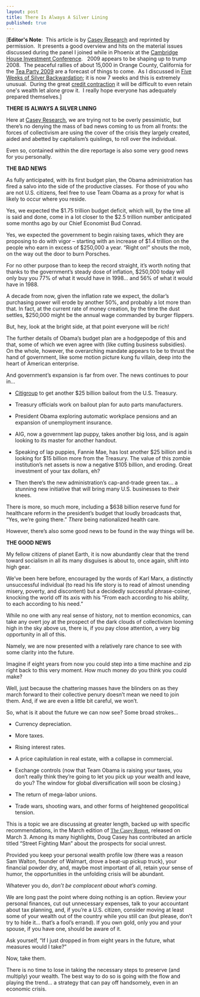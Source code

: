 ```yaml
---
layout: post
title: There Is Always A Silver Lining
published: true
---
```

<p>[<strong>Editor's Note</strong>:  This article is by <a href="http://www.caseyresearch.com/crpmkt/crpSolo.php?id=126&amp;ppref=RTG126ED0309A" target="_blank">Casey Research</a> and reprinted by permission.  It presents a good overview and hits on the material issues discussed during the panel I joined while in Phoenix at the <a href="http://www.cambridgehouse.ca" target="_blank">Cambridge House Investment Conference</a>.   2009 appears to be shaping up to trump 2008.  The peaceful rallies of about 15,000 in Orange County, California for the <a href="http://www.youtube.com/watch?v=E9eKNQhKJQM" target="_blank">Tea Party 2009</a> are a forecast of things to come.  As I discussed in <a href="http://www.runtogold.com/2009/02/five-weeks-of-silver-backwardation/" target="_blank">Five Weeks of Silver Backwardation</a>; it is now 7 weeks and this is extremely unusual.  During the great <a href="http://www.creditcontraction.com" target="_blank">credit contraction</a> it will be difficult to even retain one's wealth let alone grow it.  I really hope everyone has adequately prepared themselves.]</p>
<p><strong>THERE IS ALWAYS A SILVER LINING</strong></p>
<p class="western">Here at <a href="http://www.caseyresearch.com/crpmkt/crpSolo.php?id=126&amp;ppref=RTG126ED0309A" target="_blank">Casey Research</a>, we are trying not to be overly pessimistic, but there’s no denying the mass of bad news coming to us from all fronts: the forces of collectivism are using the cover of the crisis they largely created, aided and abetted by capitalism’s quislings, to roll over the individual.</p>
<p class="western">Even so, contained within the dire reportage is also some very good news for you personally.</p>
<p class="western"><strong>THE BAD NEWS</strong></p>
<p class="western"><strong><span style="font-weight: normal;">As fully anticipated, with its first budget plan, the Obama administration has fired a salvo into the side of the productive classes.  For those of you who are not U.S. citizens, feel free to use Team Obama as a proxy for what is likely to occur where you reside.</span></strong></p>
<p class="western"><strong><span style="font-weight: normal;">Yes, we expected the $1.75 trillion budget deficit, which will, by the time all is said and done, come in a lot closer to the $2.5 trillion number anticipated some months ago by our Chief Economist Bud Conrad. </span></strong></p>
<p class="western"><strong><span style="font-weight: normal;">Yes, we expected the government to begin raising taxes, which they are proposing to do with vigor – starting with an increase of $1.4 trillion on the people who earn in excess of $250,000 a year. “Right on!” shouts the mob, on the way out the door to burn Porsches. </span></strong></p>
<p class="western"><strong><span style="font-weight: normal;">For no other purpose than to keep the record straight, it’s worth noting that thanks to the government’s steady dose of inflation, $250,000 today will only buy you 77% of what it would have in 1998… and 56% of what it would have in 1988. </span></strong></p>
<p class="western"><strong><span style="font-weight: normal;">A decade from now, given the inflation rate we expect, the dollar’s purchasing power will erode by another 50%, and probably a lot more than that. In fact, at the current rate of money creation, by the time the dust settles, $250,000 might be the annual wage commanded by burger flippers.</span></strong></p>
<p class="western"><strong><span style="font-weight: normal;">But, hey, look at the bright side, at that point everyone will be rich!</span></strong></p>
<p class="western"><strong><span style="font-weight: normal;">The further details of Obama’s budget plan are a hodgepodge of this and that, some of which we even agree with (like cutting business subsidies). On the whole, however, the overarching mandate appears to be to thrust the hand of government, like some motion picture kung fu villain, deep into the heart of American enterprise.</span></strong></p>
<p class="western"><strong><span style="font-weight: normal;">And government’s expansion is far from over. The news continues to pour in…</span></strong></p>
<ul>
<li>
<p class="western"><a href="http://www.runtogold.com/2009/03/sub-single-digit-midgets/" target="_blank">Citigroup</a> to get another $25 billion bailout from the U.S. Treasury.</p>
</li>
<li>
<p class="western">Treasury officials work on bailout plan for auto parts manufacturers.</p>
</li>
<li>
<p class="western">President Obama exploring automatic workplace pensions and an expansion of unemployment insurance.</p>
</li>
<li>
<p class="western">AIG, now a government lap puppy, takes another big loss, and is again looking to its master for another handout.</p>
</li>
<li>
<p class="western">Speaking of lap puppies, Fannie Mae, has lost another $25 billion and is looking for $15 billion more from the Treasury. The value of this zombie institution’s net assets is now a negative $105 billion, and eroding. Great investment of your tax dollars, eh?</p>
</li>
<li>
<p class="western">Then there’s the new administration’s cap-and-trade green tax… a stunning new initiative that will bring many U.S. businesses to their knees.</p>
</li>
</ul>
<p class="western">There is more, so much more, including a $638 billion reserve fund for healthcare reform in the president’s budget that loudly broadcasts that, “Yes, we’re going there.” <em>There</em> being nationalized health care.</p>
<p class="western">However, there’s also some good news to be found in the way things will be.</p>
<p class="western"><strong>THE GOOD NEWS</strong></p>
<p class="western"><strong><span style="font-weight: normal;">My fellow citizens of planet Earth, it is now abundantly clear that the trend toward socialism in all its many disguises is about to, once again, shift into high gear. </span></strong></p>
<p class="western"><strong><span style="font-weight: normal;">We’ve been here before, encouraged by the words of Karl Marx, a distinctly unsuccessful individual (to read his life story is to read of almost unending misery, poverty, and discontent) but a decidedly successful phrase-coiner, knocking the world off its axis with his “From each according to his ability, to each according to his need.”</span></strong></p>
<p class="western"><strong><span style="font-weight: normal;">While no one with any real sense of history, not to mention economics, can take any overt joy at the prospect of the dark clouds of collectivism looming high in the sky above us, there is, if you pay close attention, a very big opportunity in all of this.</span></strong></p>
<p class="western"><strong><span style="font-weight: normal;">Namely, we are now presented with a relatively rare chance to see with some clarity into the future. </span></strong></p>
<p class="western"><strong><span style="font-weight: normal;">Imagine if eight years from now you could step into a time machine and zip right back to this very moment. How much money do you think you could make?</span></strong></p>
<p class="western"><strong><span style="font-weight: normal;">Well, just because the chattering masses have the blinders on as they march forward to their collective penury doesn’t mean we need to join them. And, if we are even a little bit careful, we won’t.</span></strong></p>
<p class="western"><strong><span style="font-weight: normal;">So, what is it about the future we can now see? Some broad strokes…</span></strong></p>
<ul>
<li>
<p class="western">Currency depreciation.</p>
</li>
<li>
<p class="western">More taxes.</p>
</li>
<li>
<p class="western">Rising interest rates.</p>
</li>
<li>
<p class="western">A price capitulation in real estate, with a collapse in commercial.</p>
</li>
<li>
<p class="western">Exchange controls (now that Team Obama is raising your taxes, you don’t really think they’re going to let you pick up your wealth and leave, do you? The window for global diversification will soon be closing.)</p>
</li>
<li>
<p class="western">The return of mega-labor unions.</p>
</li>
<li>
<p class="western">Trade wars, shooting wars, and other forms of heightened geopolitical tension.</p>
</li>
</ul>
<p class="western">This is a topic we are discussing at greater length, backed up with specific recommendations, in the March edition of <span style="color: #0000ff;"><span style="text-decoration: underline;"><a href="http://www.caseyresearch.com/crpmkt/crpSolo.php?id=126&amp;ppref=RTG126ED0309A" target="_blank"><span style="font-family: Cambria;">The Casey Report</span>,</a></span></span> released on March 3. Among its many highlights, Doug Casey has contributed an article titled “Street Fighting Man” about the prospects for social unrest.</p>
<p class="western">Provided you keep your personal wealth profile low (there was a reason Sam Walton, founder of Walmart, drove a beat-up pickup truck), your financial powder dry, and, maybe most important of all, retain your sense of humor, the opportunities in the unfolding crisis will be abundant.</p>
<p class="western">Whatever you do, <em>don’t be complacent about what’s coming</em>.</p>
<p class="western">We are long past the point where doing nothing is an option. Review your personal finances, cut out unnecessary expenses, talk to your accountant about tax planning, and, if you’re a U.S. citizen, consider moving at least some of your wealth out of the country while you still can (but please, don’t try to hide it… that’s a fool’s errand). If you own gold, only you and your spouse, if you have one, should be aware of it. </p>
<p class="western">Ask yourself, “If I just dropped in from eight years in the future, what measures would I take?”</p>
<p class="western">Now, take them.</p>
<p class="western">There is no time to lose in taking the necessary steps to preserve (and multiply) your wealth. The best way to do so is going with the flow and playing the trend… a strategy that can pay off handsomely, even in an economic crisis.</p>

